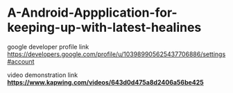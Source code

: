 # A-Android-Appplication-for-keeping-up-with-latest-healines

google developer profile link https://developers.google.com/profile/u/103989905625437706886/settings#account

video demonstration link **https://www.kapwing.com/videos/643d0d475a8d2406a56be425**
